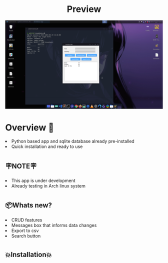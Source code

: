 # <h1 align="center">Preview</h1>
![Screenshot](Screenshot_2025-06-02_16-45-59.png)

# <h1>Overview 👀</h1>
<li>Python based app and sqlite database already pre-installed</li>
<li>Quick installation and ready to use</li>

# <h2>🪧NOTE🪧</h2>
<li>This app is under development</li>
<li>Already testing in Arch linux system</li>

# <h2>📦Whats new?</h2>
<li>CRUD features</li>
<li>Messages box that informs data changes</li>
<li>Export to csv</li>
<li>Search button</li>

# <h2>💥Installation💥</h2>
